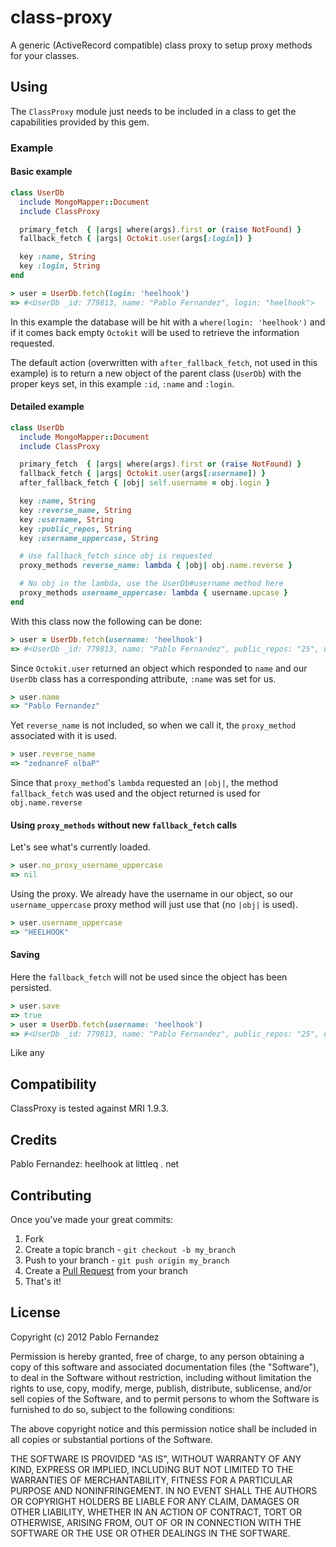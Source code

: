 class-proxy
===========

A generic (ActiveRecord compatible) class proxy to setup proxy methods for your classes.

## Using

The `ClassProxy` module just needs to be included in a class to get the capabilities
provided by this gem.

### Example

#### Basic example

```ruby
class UserDb
  include MongoMapper::Document
  include ClassProxy

  primary_fetch  { |args| where(args).first or (raise NotFound) }
  fallback_fetch { |args| Octokit.user(args[:login]) }

  key :name, String
  key :login, String
end
```

```ruby
> user = UserDb.fetch(login: 'heelhook')
=> #<UserDb _id: 779813, name: "Pablo Fernandez", login: "heelhook">
```

In this example the database will be hit with a `where(login: 'heelhook')` and
if it comes back empty `Octokit` will be used to retrieve the information requested.

The default action (overwritten with `after_fallback_fetch`, not used in this example)
is to return a new object of the parent class (`UserDb`) with the proper keys set,
in this example `:id`, `:name` and `:login`.

#### Detailed example

```ruby
class UserDb
  include MongoMapper::Document
  include ClassProxy

  primary_fetch  { |args| where(args).first or (raise NotFound) }
  fallback_fetch { |args| Octokit.user(args[:username]) }
  after_fallback_fetch { |obj| self.username = obj.login }

  key :name, String
  key :reverse_name, String
  key :username, String
  key :public_repos, String
  key :username_uppercase, String

  # Use fallback_fetch since obj is requested
  proxy_methods reverse_name: lambda { |obj| obj.name.reverse }

  # No obj in the lambda, use the UserDb#username method here
  proxy_methods username_uppercase: lambda { username.upcase }
end
```

With this class now the following can be done:

```ruby
> user = UserDb.fetch(username: 'heelhook')
=> #<UserDb _id: 779813, name: "Pablo Fernandez", public_repos: "25", username: "heelhook">
```

Since `Octokit.user` returned an object which responded to `name` and our `UserDb` class
has a corresponding attribute, `:name` was set for us.

```ruby
> user.name
=> "Pablo Fernandez"
```

Yet `reverse_name` is not included, so when we call it, the `proxy_method` associated with it
is used.

```ruby
> user.reverse_name
=> "zednanreF olbaP"
```

Since that `proxy_method`'s `lambda` requested an `|obj|`, the method `fallback_fetch` was used
and the object returned is used for `obj.name.reverse`

#### Using `proxy_methods` without new `fallback_fetch` calls

Let's see what's currently loaded.

```ruby
> user.no_proxy_username_uppercase
=> nil
```

Using the proxy. We already have the username in our object, so our `username_uppercase` proxy method will
just use that (no `|obj|` is used).

```ruby
> user.username_uppercase
=> "HEELHOOK"
```

#### Saving

Here the `fallback_fetch` will not be used since the object has been persisted.

```ruby
> user.save
=> true
> user = UserDb.fetch(username: 'heelhook')
=> #<UserDb _id: 779813, name: "Pablo Fernandez", public_repos: "25", username: "heelhook">
```

Like any

## Compatibility

ClassProxy is tested against MRI 1.9.3.

## Credits

Pablo Fernandez: heelhook at littleq . net

## Contributing

Once you've made your great commits:

1. Fork
2. Create a topic branch - `git checkout -b my_branch`
3. Push to your branch - `git push origin my_branch`
4. Create a [Pull Request](https://help.github.com/pull-requests/) from your branch
5. That's it!

## License

Copyright (c) 2012 Pablo Fernandez

Permission is hereby granted, free of charge, to any person obtaining
a copy of this software and associated documentation files (the
"Software"), to deal in the Software without restriction, including
without limitation the rights to use, copy, modify, merge, publish,
distribute, sublicense, and/or sell copies of the Software, and to
permit persons to whom the Software is furnished to do so, subject to
the following conditions:

The above copyright notice and this permission notice shall be
included in all copies or substantial portions of the Software.

THE SOFTWARE IS PROVIDED "AS IS", WITHOUT WARRANTY OF ANY KIND,
EXPRESS OR IMPLIED, INCLUDING BUT NOT LIMITED TO THE WARRANTIES OF
MERCHANTABILITY, FITNESS FOR A PARTICULAR PURPOSE AND
NONINFRINGEMENT. IN NO EVENT SHALL THE AUTHORS OR COPYRIGHT HOLDERS BE
LIABLE FOR ANY CLAIM, DAMAGES OR OTHER LIABILITY, WHETHER IN AN ACTION
OF CONTRACT, TORT OR OTHERWISE, ARISING FROM, OUT OF OR IN CONNECTION
WITH THE SOFTWARE OR THE USE OR OTHER DEALINGS IN THE SOFTWARE.
